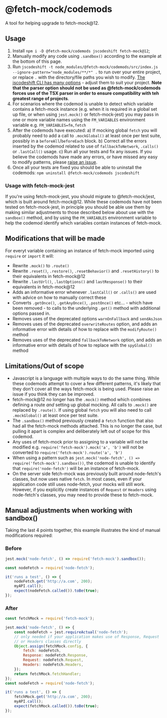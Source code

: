 # @fetch-mock/codemods

A tool for helping upgrade to fetch-mock@12.

## Usage

1. Install `npm i -D @fetch-mock/codemods jscodeshift fetch-mock@12`;
2. Manually modify any code using `.sandbox()` according to the example at the bottom of this page.
3. Run `jscodeshift -t node_modules/@fetch-mock/codemods/src/index.js  --ignore-pattern="node_modules/**/*" .` to run over your entire project, or replace `.` with the directory/file paths you wish to modify. [The jscodeshift CLI has many options](https://jscodeshift.com/run/cli/) - adjust them to suit your project. **Note that the parser option should not be used as @fetch-mock/codemods forces use of the TSX parser in order to ensure compatibility with teh greatest range of projects**.
4. For scenarios where the codemod is unable to detect which variable contains a fetch-mock instance (e.g. when it is required in a global set up file, or when using `jest.mock()` or fetch-mock-jest) you may pass in one or more variable names using the `FM_VARIABLES` environment variable e.g. `FM_VARIABLES=fm,fetch`
5. After the codemods have executed:
   a) If mocking global `fetch` you will probably need to add a call to `.mockGlobal()` at least once per test suite, possibly in a `beforeAll`/`beforeEach` block.
   b) Correct all the errors inserted by the codemod related to use of `fallbackToNetwork`, `.calls()` or `.lastCall()` usage.
   c) Run all your tests and fix any issues. If you believe the codemods have made any errors, or have missed any easy to modify patterns, please [raise an issue](https://github.com/wheresrhys/fetch-mock/issues).
6. Once all your tests are fixed you should be able to uninstall the codemods: `npm uninstall @fetch-mock/codemods jscodeshift`

### Usage with fetch-mock-jest

If you're using fetch-mock-jest, you should migrate to @fetch-mock/jest, which is built around fetch-mock@12. While these codemods have not been tested on fetch-mock-jest, in principle you should be able use them by making similar adjustments to those described below about use with the `sandbox()` method, and by using the `FM_VARIABLES` environment variable to help the codemod identify which variables contain instances of fetch-mock.

## Modifications that will be made

For everyt variable containing an instance of fetch-mock imported using `require` or `import` it will:

- Rewrite `.mock()` to `.route()`
- Rewrite `.reset()`, `.restore()`, `.resetBehavior()` and `.resetHistory()` to their equivalents in fetch-mock@12
- Rewrite `.lastUrl()`, `.lastOptions()` and `lastResponse()` to their equivalents in fetch-mock@12
- Adds an informative error whenever `.lastCall()` or `.calls()` are used with advice on how to manually correct these
- Converts `.getOnce()`, `.getAnyOnce()`, `.postOnce()` etc... - which have been removed - to calls to the underlying `.get()` method with additional options passed in.
- Removes uses of the deprecated options `warnOnFallback` and `sendAsJson`
- Removes uses of the deprecated `overwriteRoutes` option, and adds an informative error with details of how to replace with the `modifyRoute()` method
- Removes uses of the deprecated `fallbackToNetwork` option, and adds an informative error with details of how to replace with the `spyGlobal()` method

## Limitations/Out of scope

- Javascript is a language with multiple ways to do the same thing. While these codemods attempt to cover a few different patterns, it's likely that they don't cover all the ways fetch-mock is being used. Please raise an issue if you think they can be improved.
- fetch-mock@12 no longer has the `.mock()` method which combines defining a route _and_ setting up global mocking. All calls to `.mock()` are replaced by `.route()`.
  If using global `fetch` you will also need to call `.mockGlobal()` at least once per test suite.
- The `.sandbox()` method previously created a `fetch` function that also had all the fetch-mock methods attached. This is no longer the case, but pulling it apart is complex and deliberately left out of scope for this codemod.
- Any uses of fetch-mock prior to assigning to a variable will not be modified e.g. `require('fetch-mock').mock('a', 'b')` will not be converted to `require('fetch-mock').route('a', 'b')`
- When using a pattern such as `jest.mock('node-fetch', () => require('fetch-mock').sandbox())`, the codemod is unable to identify that `require('node-fetch')` will be an instance of fetch-mock.
- On the server side fetch-mock was previously built around node-fetch's classes, but now uses native `fetch`. In most cases, even if your application code still uses node-fetch, your mocks will still work. However, if you explicitly create instances of `Request` or `Headers` using node-fetch's classes, you may need to provide these to fetch-mock.

## Manual adjustments when working with sandbox()

Taking the last 4 points together, this example illustrates the kind of manual modifications required:

### Before

```js
jest.mock('node-fetch', () => require('fetch-mock').sandbox());

const nodeFetch = require('node-fetch');

it('runs a test', () => {
	nodeFetch.get('http://a.com', 200);
	myAPI.call();
	expect(nodeFetch.called()).toBe(true);
});
```

### After

```js
const fetchMock = require('fetch-mock');

jest.mock('node-fetch', () => {
	const nodeFetch = jest.requireActual('node-fetch');
	// only needed if your application makes use of Response, Request
	// or Headers classes directly
	Object.assign(fetchMock.config, {
		fetch: nodeFetch,
		Response: nodeFetch.Response,
		Request: nodeFetch.Request,
		Headers: nodeFetch.Headers,
	});
	return fetchMock.fetchHandler;
});
const nodeFetch = require('node-fetch');

it('runs a test', () => {
	fetchMock.get('http://a.com', 200);
	myAPI.call();
	expect(fetchMock.called()).toBe(true);
});
```
